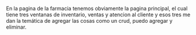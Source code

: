 En la pagina de la farmacia tenemos obviamente la pagina principal, el cual tiene tres ventanas de inventario, ventas y atencion al cliente y esos tres me dan la temática de agregar las cosas como un crud, puedo agregar y eliminar.

